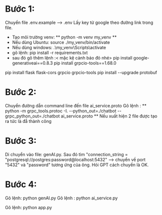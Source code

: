 # Bước 1:
Chuyển file .env.example --> .env
Lấy key từ google theo đường link trong file.
- Tạo môi trường venv: 
** python -m venv my_venv **
- Nếu dùng Ubuntu: source ./my_venv/bin/activate
- Nếu dùng windows: .\my_venv\Scripts\activate
- gõ lệnh:
pip install -r requirements.txt
- sau đó gõ thêm lệnh :< mặc kệ cảnh báo đỏ nhé>
pip install google-generativeai==0.8.3
pip install grpcio-tools==1.68.0

pip install flask flask-cors grpcio grpcio-tools
pip install --upgrade protobuf

# Bước 2:
Chuyển đường dẫn command line đến file ai_service.proto
Gõ lệnh : 
** python -m grpc_tools.protoc -I. --python_out=./chatbot --grpc_python_out=./chatbot ai_service.proto  **
Nếu xuất hiện 2 file được tạo ra tức là đẫ thành công
# Bước 3:
Di chuyển vào file: genAI.py. Sau đó tìm "connection_string = "postgresql://postgres:password@localhost:5432" --> chuyển về port "5432" và "password" tương ứng của ông.
Hỏi GPT cách chuyển là OK.
# Bước 4:
Gõ lệnh: python genAI.py
Gõ lệnh : python ai_service.py

Gõ lệnh: python app.py

